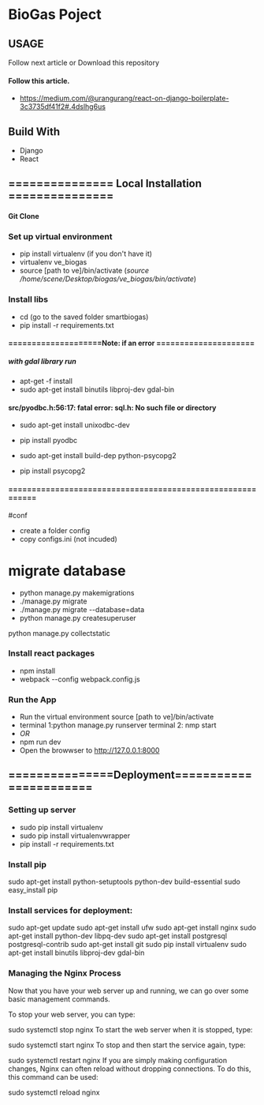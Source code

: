 # BioGas Poject

## USAGE
Follow next article or Download this repository

#### Follow this article.
* https://medium.com/@urangurang/react-on-django-boilerplate-3c3735df41f2#.4dslhg6us

## Build With
* Django
* React

## =============== Local Installation ===============
#### Git Clone


### Set up virtual environment
* pip install virtualenv (if you don't have it)
* virtualenv ve_biogas
* source [path to ve]/bin/activate
(*source /home/scene/Desktop/biogas/ve_biogas/bin/activate*)

### Install libs
* cd (go to the saved folder smartbiogas)
* pip install -r requirements.txt

#### ====================Note: if an error =====================
##### with gdal library run
* apt-get -f install
* sudo apt-get install binutils libproj-dev gdal-bin

####  src/pyodbc.h:56:17: fatal error: sql.h: No such file or directory
* sudo apt-get install unixodbc-dev
* pip install pyodbc

* sudo apt-get install build-dep python-psycopg2
* pip install psycopg2 
#### =========================================================== 

#conf
* create a folder config
* copy configs.ini (not incuded)

# migrate database
* python manage.py makemigrations
* ./manage.py migrate 
* ./manage.py migrate --database=data 
* python manage.py createsuperuser

python manage.py collectstatic

### Install react packages
* npm install
* webpack --config webpack.config.js


### Run the App
* Run the virtual environment source [path to ve]/bin/activate
* terminal 1:python manage.py runserver  terminal 2: nmp start
* _OR_
* npm run dev
* Open the browwser to http://127.0.0.1:8000


## ===============Deployment=======================
### Setting up server
* sudo pip install virtualenv
* sudo pip install virtualenvwrapper
* pip install -r requirements.txt


### Install pip
sudo apt-get install python-setuptools python-dev build-essential
sudo easy_install pip

### Install services for deployment:
sudo apt-get update
sudo apt-get install ufw
sudo apt-get install nginx
sudo apt-get install python-dev libpq-dev
sudo apt-get install postgresql postgresql-contrib
sudo apt-get install git
sudo pip install virtualenv
sudo apt-get install binutils libproj-dev gdal-bin

### Managing the Nginx Process
Now that you have your web server up and running, we can go over some basic management commands.

To stop your web server, you can type:

sudo systemctl stop nginx
To start the web server when it is stopped, type:

sudo systemctl start nginx
To stop and then start the service again, type:

sudo systemctl restart nginx
If you are simply making configuration changes, Nginx can often reload without dropping connections. To do this, this command can be used:

sudo systemctl reload nginx
